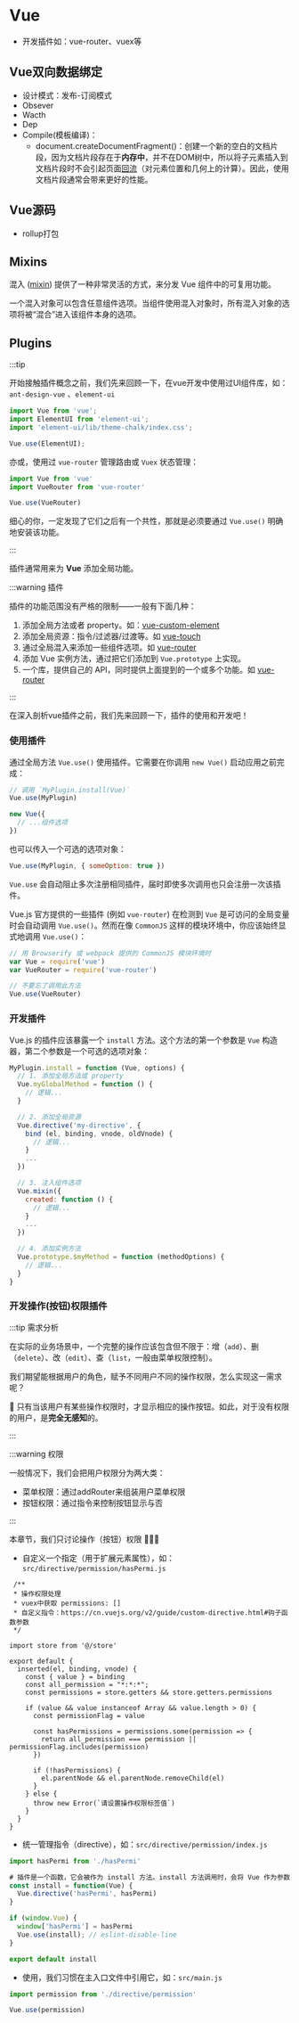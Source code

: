 # Vue

* 开发插件如：vue-router、vuex等



## Vue双向数据绑定

* 设计模式：发布-订阅模式
* Obsever
* Wacth
* Dep
* Compile(模板编译)：
  * document.createDocumentFragment()：创建一个新的空白的文档片段，因为文档片段存在于**内存中**，并不在DOM树中，所以将子元素插入到文档片段时不会引起页面[回流](https://developer.mozilla.org/zh-CN/docs/Glossary/Reflow)（对元素位置和几何上的计算）。因此，使用文档片段通常会带来更好的性能。



## Vue源码

* rollup打包





## Mixins

混入 ([mixin](https://cn.vuejs.org/v2/guide/mixins.html)) 提供了一种非常灵活的方式，来分发 Vue 组件中的可复用功能。

一个混入对象可以包含任意组件选项。当组件使用混入对象时，所有混入对象的选项将被“混合”进入该组件本身的选项。



## Plugins

:::tip

开始接触插件概念之前，我们先来回顾一下，在vue开发中使用过UI组件库，如：`ant-design-vue` 、`element-ui`

```js {2,3,5}
import Vue from 'vue';
import ElementUI from 'element-ui';
import 'element-ui/lib/theme-chalk/index.css';

Vue.use(ElementUI);
```

亦或，使用过 `vue-router` 管理路由或 `Vuex` 状态管理：

```js {2,4}
import Vue from 'vue'
import VueRouter from 'vue-router'

Vue.use(VueRouter)
```

细心的你，一定发现了它们之后有一个共性，那就是必须要通过 `Vue.use()` 明确地安装该功能。

:::

插件通常用来为 **Vue** 添加全局功能。

:::warning 插件

插件的功能范围没有严格的限制——一般有下面几种：

1. 添加全局方法或者 property。如：[vue-custom-element](https://github.com/karol-f/vue-custom-element)
2. 添加全局资源：指令/过滤器/过渡等。如 [vue-touch](https://github.com/vuejs/vue-touch)
3. 通过全局混入来添加一些组件选项。如 [vue-router](https://github.com/vuejs/vue-router)
4. 添加 Vue 实例方法，通过把它们添加到 `Vue.prototype` 上实现。
5. 一个库，提供自己的 API，同时提供上面提到的一个或多个功能。如 [vue-router](https://github.com/vuejs/vue-router)

:::



在深入剖析vue插件之前，我们先来回顾一下，插件的使用和开发吧！

### 使用插件

通过全局方法 `Vue.use()` 使用插件。它需要在你调用 `new Vue()` 启动应用之前完成：

```js
// 调用 `MyPlugin.install(Vue)`
Vue.use(MyPlugin)

new Vue({
  // ...组件选项
})
```

也可以传入一个可选的选项对象：

```js
Vue.use(MyPlugin, { someOption: true })
```

`Vue.use` 会自动阻止多次注册相同插件，届时即使多次调用也只会注册一次该插件。

Vue.js 官方提供的一些插件 (例如 `vue-router`) 在检测到 `Vue` 是可访问的全局变量时会自动调用 `Vue.use()`。然而在像 `CommonJS` 这样的模块环境中，你应该始终显式地调用 `Vue.use()`：

```js
// 用 Browserify 或 webpack 提供的 CommonJS 模块环境时
var Vue = require('vue')
var VueRouter = require('vue-router')

// 不要忘了调用此方法
Vue.use(VueRouter)
```

### 开发插件

Vue.js 的插件应该暴露一个 `install` 方法。这个方法的第一个参数是 `Vue` 构造器，第二个参数是一个可选的选项对象：

```js
MyPlugin.install = function (Vue, options) {
  // 1. 添加全局方法或 property
  Vue.myGlobalMethod = function () {
    // 逻辑...
  }

  // 2. 添加全局资源
  Vue.directive('my-directive', {
    bind (el, binding, vnode, oldVnode) {
      // 逻辑...
    }
    ...
  })

  // 3. 注入组件选项
  Vue.mixin({
    created: function () {
      // 逻辑...
    }
    ...
  })

  // 4. 添加实例方法
  Vue.prototype.$myMethod = function (methodOptions) {
    // 逻辑...
  }
}
```

### 开发操作(按钮)权限插件

:::tip 需求分析

在实际的业务场景中，一个完整的操作应该包含但不限于：增（`add`）、删（`delete`）、改（`edit`）、查（`list`，一般由菜单权限控制）。

我们期望能根据用户的角色，赋予不同用户不同的操作权限，怎么实现这一需求呢？

🤔 只有当该用户有某些操作权限时，才显示相应的操作按钮。如此，对于没有权限的用户，是**完全无感知**的。

:::

:::warning 权限

一般情况下，我们会把用户权限分为两大类：

* 菜单权限：通过addRouter来组装用户菜单权限
* 按钮权限：通过指令来控制按钮显示与否

:::

本章节，我们只讨论操作（按钮）权限 🎉🎉🎉

* 自定义一个指定（用于扩展元素属性），如：`src/directive/permission/hasPermi.js`

```JS
 /**
 * 操作权限处理
 * vuex中获取 permissions: []
 * 自定义指令：https://cn.vuejs.org/v2/guide/custom-directive.html#钩子函数参数
 */
 
import store from '@/store'

export default {
  inserted(el, binding, vnode) {
    const { value } = binding
    const all_permission = "*:*:*";
    const permissions = store.getters && store.getters.permissions

    if (value && value instanceof Array && value.length > 0) {
      const permissionFlag = value

      const hasPermissions = permissions.some(permission => {
        return all_permission === permission || permissionFlag.includes(permission)
      })

      if (!hasPermissions) {
        el.parentNode && el.parentNode.removeChild(el)
      }
    } else {
      throw new Error(`请设置操作权限标签值`)
    }
  }
}
```

* 统一管理指令（directive），如：`src/directive/permission/index.js`

```js
import hasPermi from './hasPermi'

# 插件是一个函数，它会被作为 install 方法。install 方法调用时，会将 Vue 作为参数传入。
const install = function(Vue) {
  Vue.directive('hasPermi', hasPermi)
}

if (window.Vue) {
  window['hasPermi'] = hasPermi
  Vue.use(install); // eslint-disable-line
}

export default install
```

* 使用，我们习惯在主入口文件中引用它，如：`src/main.js`

```js
import permission from './directive/permission'

Vue.use(permission)
```



